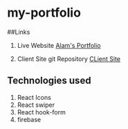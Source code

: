 # my-portfolio

##Links

1. Live Website
   [Alam's Portfolio](https://portfolio-5f42e.web.app/ "Website url") 

2. Client Site git Repository
   [CLient Site ](https://portfolio-5f42e.web.app/ "Client site")


## Technologies used
   1. React Icons
   2. React swiper
   3. React hook-form
   4. firebase
  





